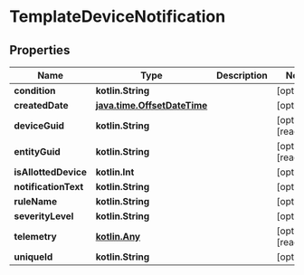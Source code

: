 
# TemplateDeviceNotification

## Properties
Name | Type | Description | Notes
------------ | ------------- | ------------- | -------------
**condition** | **kotlin.String** |  |  [optional]
**createdDate** | [**java.time.OffsetDateTime**](java.time.OffsetDateTime.md) |  |  [optional]
**deviceGuid** | **kotlin.String** |  |  [optional] [readonly]
**entityGuid** | **kotlin.String** |  |  [optional] [readonly]
**isAllottedDevice** | **kotlin.Int** |  |  [optional]
**notificationText** | **kotlin.String** |  |  [optional]
**ruleName** | **kotlin.String** |  |  [optional]
**severityLevel** | **kotlin.String** |  |  [optional]
**telemetry** | [**kotlin.Any**](.md) |  |  [optional] [readonly]
**uniqueId** | **kotlin.String** |  |  [optional]



